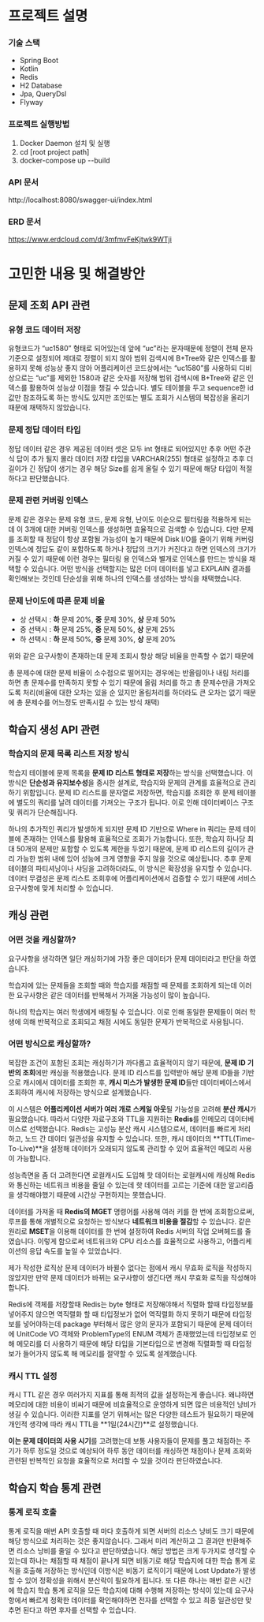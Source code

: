 # 프로젝트 설명

### 기술 스택
- Spring Boot
- Kotlin
- Redis
- H2 Database
- Jpa, QueryDsl
- Flyway

### 프로젝트 실행방법

1. Docker Daemon 설치 및 실행
2. cd [root project path]
3. docker-compose up --build

### API 문서
http://localhost:8080/swagger-ui/index.html

### ERD 문서
https://www.erdcloud.com/d/3mfmvFeKjtwk9WTji

# 고민한 내용 및 해결방안

## 문제 조회 API 관련

### 유형 코드 데이터 저장

유형코드가 “uc1580” 형태로 되어있는데 앞에 “uc”라는 문자때문에 정렬이 전체 문자 기준으로 설정되어 제대로 정렬이 되지 않아 범위 검색시에 B+Tree와 같은 인덱스를 활용하지 못해 성능상 좋지 않아 어플리케이션 코드상에서는 “uc1580”를 사용하되 디비상으로는 “uc”를 제외한 1580과 같은 숫자를 저장해 범위 검색시에 B+Tree와 같은 인덱스를 활용하여 성능상 이점을 챙길 수 있습니다. 별도 테이블을 두고 sequence한 id 값만 참조하도록 하는 방식도 있지만 조인또는 별도 조회가 시스템의 복잡성을 올리기 때문에 채택하지 않았습니다.

### 문제 정답 데이터 타입

정답 데이터 같은 경우 제공된 데이터 셋은 모두 int 형태로 되어있지만 추후 어떤 주관식 답이 추가 될지 몰라 데이터 저장 타입을 VARCHAR(255) 형태로 설정하고 추후 더 길이가 긴 정답이 생기는 경우 해당 Size를 쉽게 올릴 수 있기 때문에 해당 타입이 적절하다고 판단했습니다. 

### 문제 관련 커버링 인덱스

문제 같은 경우는 문제 유형 코드, 문제 유형, 난이도 이순으로 필터링을 적용하게 되는데 이 3개에 대한 커버링 인덱스를 생성하면 효율적으로 검색할 수  있습니다. 다만 문제를 조회할 때 정답이 항상 포함될 가능성이 높기 때문에 Disk I/O를 줄이기 위해 커버링 인덱스에 정답도 같이 포함하도록 하거나 정답의 크기가 커진다고 하면 인덱스의 크기가 커질 수 있기 때문에 이런 경우는 필터링 용 인덱스와 별개로 인덱스를 만드는 방식을 채택할 수 있습니다. 어떤 방식을 선택할지는 많은 더미 데이터를 넣고 EXPLAIN 결과를 확인해보는 것인데 단순성을 위해 하나의 인덱스를 생성하는 방식을 채택했습니다.

### 문제 난이도에 따른 문제 비율

- 상 선택시 : **하** 문제 20%, **중** 문제 30%, **상** 문제 50%
- 중 선택시 : **하** 문제 25%, **중** 문제 50%, **상** 문제 25%
- 하 선택시 : **하** 문제 50%, **중** 문제 30%, **상** 문제 20%

위와 같은 요구사항이 존재하는데 문제 조회시 항상 해당 비율을 만족할 수 없기 때문에 

총 문제수에 대한 문제 비율이 소수점으로 떨어지는 경우에는 반올림이나 내림 처리를 하면 총 문제수를 만족하지 못할 수 있기 때문에 올림 처리를 하고 총 문제수만큼 가져오도록 처리(비율에 대한 오차는 있을 순 있지만 올림처리를 하더라도 큰 오차는 없기 때문에 총 문제수를 어느정도 만족시킬 수 있는 방식 채택)

## 학습지 생성 API 관련

### 학습지의 문제 목록 리스트 저장 방식

학습지 테이블에 문제 목록을 **문제 ID 리스트 형태로 저장**하는 방식을 선택했습니다. 이 방식은 **단순성과 유지보수성**을 중시한 설계로, 학습지와 문제의 관계를 효율적으로 관리하기 위함입니다. 문제 ID 리스트를 문자열로 저장하면, 학습지를 조회한 후 문제 테이블에 별도의 쿼리를 날려 데이터를 가져오는 구조가 됩니다. 이로 인해 데이터베이스 구조 및 쿼리가 단순해집니다.

하나의 추가적인 쿼리가 발생하게 되지만 문제 ID 기반으로 Where in 쿼리는 문제 테이블에 존재하는 인덱스를 활용해 효율적으로 조회가 가능합니다. 또한, 학습지 하나당 최대 50개의 문제만 포함할 수 있도록 제한을 두었기 때문에, 문제 ID 리스트의 길이가 관리 가능한 범위 내에 있어 성능에 크게 영향을 주지 않을 것으로 예상됩니다. 추후 문제 테이블의 파티셔닝이나 샤딩을 고려하더라도, 이 방식은 확장성을 유지할 수 있습니다. 데이터 무결성은 문제 리스트 조회후에 어플리케이션에서 검증할 수 있기 때문에 서비스 요구사항에 맞게 처리할 수 있습니다.

## 캐싱 관련

### 어떤 것을 캐싱할까?

요구사항을 생각하면 일단 캐싱하기에 가장 좋은 데이터가 문제 데이터라고 판단을 하였습니다.

학습지에 있는 문제들을 조회할 때와 학습지를 채점할 때 문제를 조회하게 되는데 이러한 요구사항은 같은 데이터를 반복해서 가져올 가능성이 많이 높습니다.

하나의 학습지는 여러 학생에게 배정될 수 있습니다. 이로 인해 동일한 문제들이 여러 학생에 의해 반복적으로 조회되고 채점 시에도 동일한 문제가 반복적으로 사용됩니다.

### 어떤 방식으로 캐싱할까?

복잡한 조건이 포함된 조회는 캐싱하기가 까다롭고 효율적이지 않기 때문에, **문제 ID 기반의 조회**에만 캐싱을 적용했습니다. 문제 ID 리스트를 입력받아 해당 문제 ID들을 기반으로 캐시에서 데이터를 조회한 후, **캐시 미스가 발생한 문제 ID**들만 데이터베이스에서 조회하여 캐시에 저장하는 방식으로 설계했습니다.

이 시스템은 **어플리케이션 서버가 여러 개로 스케일 아웃**될 가능성을 고려해 **분산 캐시**가 필요했습니다. 따라서 다양한 자료구조와 TTL을 지원하는 **Redis**를 인메모리 데이터베이스로 선택했습니다. Redis는 고성능 분산 캐시 시스템으로서, 데이터를 빠르게 처리하고, 노드 간 데이터 일관성을 유지할 수 있습니다. 또한, 캐시 데이터의 **TTL(Time-To-Live)**을 설정해 데이터가 오래되지 않도록 관리할 수 있어 효율적인 메모리 사용이 가능합니다.

성능측면을 좀 더 고려한다면 로컬캐시도 도입해 핫 데이터는 로컬캐시에 캐싱해 Redis와 통신하는 네트워크 비용을 줄일 수 있는데 핫 데이터를 고르는 기준에 대한 알고리즘을 생각해야했기 때문에 시간상 구현하지는 못했습니다.

데이터를 가져올 때 **Redis의 MGET** 명령어를 사용해 여러 키를 한 번에 조회함으로써, 루프를 통해 개별적으로 요청하는 방식보다 **네트워크 비용을 절감**할 수 있습니다. 같은 원리로 **MSET**을 이용해 데이터를 한 번에 설정하여 Redis 서버의 작업 오버헤드를 줄였습니다. 이렇게 함으로써 네트워크와 CPU 리소스를 효율적으로 사용하고, 어플리케이션의 응답 속도를 높일 수 있었습니다.

제가 작성한 로직상 문제 데이터가 바뀔수 없다는 점에서 캐시 무효화 로직을 작성하지 않았지만 만약 문제 데이터가 바뀌는 요구사항이 생긴다면 캐시 무효화 로직을 작성해야합니다.

Redis에 객체를 저장할때 Redis는 byte 형태로 저장해야해서 직렬화 할때 타입정보를 넣어주지 않으면 역직렬화 할 때 타입정보가 없어 역직렬화 하지 못하기 때문에 타입정보를 넣어야하는데 package 부터해서 많은 양의 문자가 포함되기 때문에 문제 데이터에 UnitCode VO 객체와 ProblemType의 ENUM 객체가 존재했었는데 타입정보로 인해 메모리를 더 사용하기 때문에 해당 타입을 기본타입으로 변경해 직렬화할 때 타입정보가 들어가지 않도록 해 메모리를 절약할 수 있도록 설계했습니다.

### 캐시 TTL 설정

캐시 TTL 같은 경우 여러가지 지표를 통해 최적의 값을 설정하는게 좋습니다. 왜냐하면 메모리에 대한 비용이 비싸기 때문에 비효율적으로 운영하게 되면 많은 비용적인 낭비가 생길 수 있습니다. 이러한 지표를 얻기 위해서는 많은 다양한 테스트가 필요하기 때문에 개인적 생각에 따라 캐시 TTL을 **1일(24시간)**로 설정했습니다.

**이는 문제 데이터의 사용 시기**를 고려했는데 보통 사용자들이 문제를 풀고 채점하는 주기가 하루 정도일 것으로 예상되어 하루 동안 데이터를 캐싱하면 채점이나 문제 조회와 관련된 반복적인 요청을 효율적으로 처리할 수 있을 것이라 판단하였습니다. 

## 학습지 학습 통계 관련

### 통계 로직 호출

통계 로직을 매번 API 호출할 때 마다 호출하게 되면 서버의 리소스 낭비도 크기 때문에 해당 방식으로 처리하는 것은 좋지않습니다. 그래서 미리 계산하고 그 결과만 반환해주면 리소스 낭비를 줄일 수 있다고 판단하였습니다. 해당 방법은 크게 두가지로 생각할 수 있는데 하나는 채점할 때 채점이 끝나게 되면 비동기로 해당 학습지에 대한 학습 통계 로직을 호출해 저장하는 방식인데 이방식은 비동기 로직이기 때문에 Lost Update가 발생할 수 있어 정확성을 위해서 분산락이 필요하게 됩니다. 또 다른 하나는 매번 같은 시간에 학습지 학습 통계 로직을 모든 학습지에 대해 수행해 저장하는 방식이 있는데 요구사항에서 빠르게 정확한 데이터를 확인해야하면 전자를 선택할 수 있고 최종 일관성만 맞추면 된다고 하면 후자를 선택할 수 있습니다.
